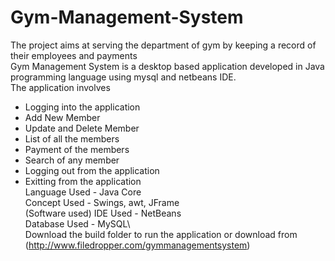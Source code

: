 # Gym-Management-System
The project aims at serving the department of gym by keeping a record of their employees and payments\
Gym Management System is a desktop based application developed in Java programming language using mysql and netbeans IDE.\
The application involves
* Logging into the application
* Add New Member
* Update and Delete Member
* List of all the members
* Payment of the members
* Search of any member
* Logging out from the application
* Exitting from the application\
Language Used -  Java Core \
Concept Used - Swings, awt, JFrame\
(Software used) IDE Used - NetBeans\
Database Used - MySQL\  
Download the build folder to run the application or download from (http://www.filedropper.com/gymmanagementsystem)
